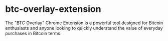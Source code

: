 # btc-overlay-extension
The "BTC Overlay" Chrome Extension is a powerful tool designed for Bitcoin enthusiasts and anyone looking to quickly understand the value of everyday purchases in Bitcoin terms. 
